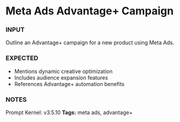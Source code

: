 # Meta Ads Advantage+ Campaign
<!-- markdownlint-disable MD001 -->

### INPUT
Outline an Advantage+ campaign for a new product using Meta Ads.

### EXPECTED
- Mentions dynamic creative optimization
- Includes audience expansion features
- References Advantage+ automation benefits

### NOTES
Prompt Kernel: v3.5.10
**Tags:** meta ads, advantage+
